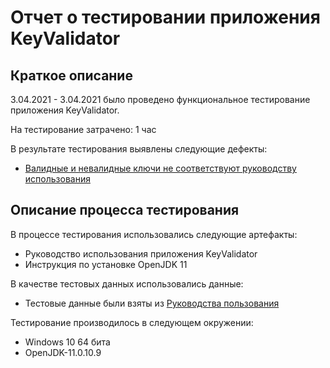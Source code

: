 # Отчет о тестировании приложения KeyValidator

## Краткое описание

3.04.2021 - 3.04.2021 было проведено функциональное тестирование приложения KeyValidator.

На тестирование затрачено: 1 час

В результате тестирования выявлены следующие дефекты:
* [Валидные и невалидные ключи не соответствуют руководству использования](https://github.com/AnastasiaMalchik/1.1.-Java-2./issues/1)

## Описание процесса тестирования

В процессе тестирования использовались следующие артефакты:
* Руководство использования приложения KeyValidator
* Инструкция по установке OpenJDK 11

В качестве тестовых данных использовались данные:
* Тестовые данные были взяты из [Руководства пользования](https://github.com/netology-code/javaqa-homeworks/blob/master/intro/user-manual.md)

Тестирование производилось в следующем окружении:
* Windows 10 64 бита
* OpenJDK-11.0.10.9
